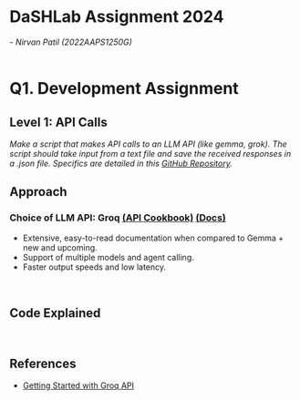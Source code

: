 # DaSHLab Assignment 2024
_- Nirvan Patil (2022AAPS1250G)_
<br><br>

# Q1. Development Assignment

## Level 1: API Calls
_Make a script that makes API calls to an LLM API (like gemma, grok). The script should take input from a text file and save the received responses in a .json file. Specifics are detailed in this [GitHub Repository](https://github.com/DaSH-Lab-CSIS/DaSH-Lab-Assignment-2024/blob/main/DevelopmentAssignment/README.md)._

## Approach 
### Choice of LLM API: **Groq** [(API Cookbook)](https://github.com/groq/groq-api-cookbook) [(Docs)](https://console.groq.com/docs/quickstart)
  * Extensive, easy-to-read documentation when compared to Gemma + new and upcoming.
  * Support of multiple models and agent calling.
  * Faster output speeds and low latency.

&nbsp;
## Code Explained

&nbsp;
## References
* [Getting Started with Groq API](https://www.youtube.com/watch?v=S53BanCP14c)

